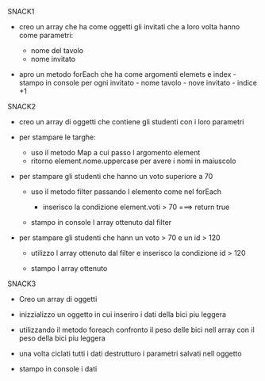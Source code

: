 SNACK1
- creo un array che ha come oggetti gli invitati che a loro volta hanno come parametri:
    - nome del tavolo
    - nome invitato

- apro un metodo forEach che ha come argomenti elemets e index
    -stampo in console per ogni invitato 
        - nome tavolo
        - nove invitato 
        - indice +1

SNACK2
- creo un array di oggetti che contiene gli studenti con i loro parametri

- per stampare le targhe: 
    - uso il metodo Map a cui passo l argomento element
    - ritorno element.nome.uppercase per avere i nomi in maiuscolo

- per stampare gli studenti che hanno un voto superiore a 70
    - uso il metodo filter passando l elemento come nel forEach
      - inserisco la condizione element.voti > 70 ===> return true
    
    - stampo in console l array ottenuto dal filter

- per stampare gli studenti che hann un voto > 70 e un id > 120
    - utilizzo l array ottenuto dal filter e inserisco la condizione 
        id > 120 
    
    - stampo l array ottenuto

SNACK3
- Creo un array di oggetti
- inizzializzo un oggetto in cui inseriro i dati della bici piu leggera
- utilizzando il metodo foreach confronto il peso delle bici nell array con il peso della bici piu leggera

- una volta ciclati tutti i dati destrutturo i parametri salvati nell oggetto 

- stampo in console i dati